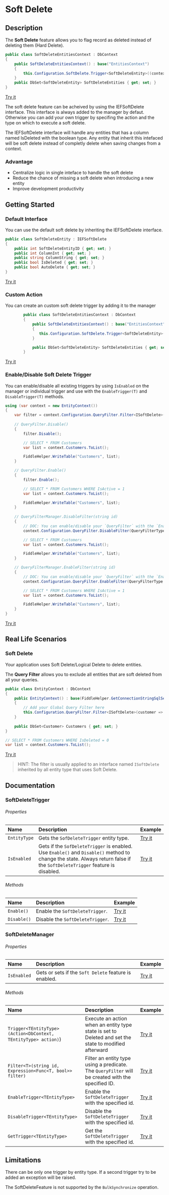 # Soft Delete

## Description
The **Soft Delete** feature allows you to flag record as deleted instead of deleting them (Hard Delete).

```csharp
public class SoftDeleteEntitiesContext : DbContext
{
	public SoftDeleteEntitiesContext() : base("EntitiesContext")
	{
		this.Configuration.SoftDelete.Trigger<SoftDeleteEntity>((context, delete) =>{delete.IsDeleted = false;});
	}
	public DbSet<SoftDeleteEntity> SoftDeleteEntities { get; set; }
}
```
[Try it](https://dotnetfiddle.net/aDsTWW)

The soft delete feature can be acheived by using the IEFSoftDelete interface. This interface is always added to the manager by defaut. Otherwise you can add your own trigger by specifing the action and the type on which to execute a soft delete.

The IEFSoftDelete interface will handle any entities that has a column named IsDeleted with the boolean type.
Any entity that inherit this intefaced will be soft delete instead of completly delete when saving changes from a context.

### Advantage

- Centralize logic in single inteface to handle the soft delete
- Reduce the chance of missing a soft delete when introducing a new entity
- Improve development productivity

## Getting Started

### Default Interface
You can use the default soft delete by inheriting the IEFSoftDelete interface.

```csharp
public class SoftDeleteEntity : IEFSoftDelete
{
	public int SoftDeleteEntityID { get; set; }
	public int ColumnInt { get; set; }
	public string ColumnString { get; set; }
	public bool IsDeleted { get; set; }
	public bool AutoDelete { get; set; }
}
```
[Try it](https://dotnetfiddle.net/7cKY2x)

### Custom Action
You can create an custom soft delete trigger by adding it to the manager

```csharp
        public class SoftDeleteEntitiesContext : DbContext
        {
            public SoftDeleteEntitiesContext() : base("EntitiesContext")
            {
               this.Configuration.SoftDelete.Trigger<SoftDeleteEntity>((context, delete) =>{delete.IsDeleted = false;});
            }

            public DbSet<SoftDeleteEntity> SoftDeleteEntities { get; set; }
        }
```
[Try it](https://dotnetfiddle.net/qjRFbZ)

### Enable/Disable Soft Delete Trigger
You can enable/disable all existing triggers by using `IsEnabled` on the manager or individual trigger and use with the `EnableTrigger(T)` and `DisableTrigger(T)` methods.

```csharp
using (var context = new EntityContext())
{
	var filter = context.Configuration.QueryFilter.Filter<ISoftDelete>(QueryFilterType.SoftDelete.ToString(), customer => !customer.IsDeleted);
	
	// QueryFilter.Disable()
	{
		filter.Disable();

		// SELECT * FROM Customers
		var list = context.Customers.ToList();

		FiddleHelper.WriteTable("Customers", list);
	}

	// QueryFilter.Enable()
	{
		filter.Enable();

		// SELECT * FROM Customers WHERE IsActive = 1
		var list = context.Customers.ToList();

		FiddleHelper.WriteTable("Customers", list);
	}
	
	// QueryFilterManager.DisableFilter(string id)
	{
		// DOC: You can enable/disable your `QueryFilter` with the `Enable()`, `Disable()`, `EnableFilter(id)`, and `DisableFilder(id)` methods.
		context.Configuration.QueryFilter.DisableFilter(QueryFilterType.SoftDelete.ToString());

		// SELECT * FROM Customers
		var list = context.Customers.ToList();

		FiddleHelper.WriteTable("Customers", list);
	}

	// QueryFilterManager.EnableFilter(string id)
	{
		// DOC: You can enable/disable your `QueryFilter` with the `Enable()`, `Disable()`, `EnableFilter(id)`, and `DisableFilder(id)` methods.
		context.Configuration.QueryFilter.EnableFilter(QueryFilterType.SoftDelete.ToString());

		// SELECT * FROM Customers WHERE IsActive = 1
		var list = context.Customers.ToList();

		FiddleHelper.WriteTable("Customers", list);
	}
}
```
[Try it](https://dotnetfiddle.net/tctGi0)

## Real Life Scenarios

### Soft Delete
Your application uses Soft Delete/Logical Delete to delete entities.

The **Query Filter** allows you to exclude all entities that are soft deleted from all your queries.

```csharp
public class EntityContext : DbContext
{
	public EntityContext() : base(FiddleHelper.GetConnectionStringSqlServer())
	{
		// Add your Global Query Filter here
		this.Configuration.QueryFilter.Filter<ISoftDelete>(customer => !customer.IsDeleted);
	}
	
	public DbSet<Customer> Customers { get; set; }
}

// SELECT * FROM Customers WHERE IsDeleted = 0
var list = context.Customers.ToList();
```
[Try it](https://dotnetfiddle.net/b1kwHs)

> HINT: The filter is usually applied to an interface named `ISoftDelete` inherited by all entity type that uses Soft Delete. 

## Documentation

### SoftDeleteTrigger

###### Properties

| Name | Description | Example |
| :--- | :---------- | :------ |
| `EntityType` | Gets the `SofDeleteTrigger` entity type. | [Try it](https://dotnetfiddle.net/8z8spq) |
| `IsEnabled` | Gets if the `SofDeleteTrigger` is enabled. Use `Enable()` and `Disable()` method to change the state. Always return false if the `SoftDeleteTrigger` feature is disabled. | [Try it](https://dotnetfiddle.net/28AdvH) |

###### Methods

| Name | Description | Example |
| :--- | :---------- | :------ |
| `Enable()` | Enable the `SoftDeleteTrigger`. | [Try it](https://dotnetfiddle.net/H7cqIU) |
| `Disable()` | Disable the `SoftDeleteTrigger`. | [Try it](https://dotnetfiddle.net/ArFGJh) |

### SoftDeleteManager

###### Properties

| Name | Description | Example |
| :--- | :---------- | :------ |
| `IsEnabled` | Gets or sets if the `Soft Delete` feature is enabled. | [Try it](https://dotnetfiddle.net/ykhwxO) |

###### Methods

| Name | Description | Example |
| :--- | :---------- | :------ |
| `Trigger<TEntityType>(Action<DbContext, TEntityType> action)`) | Execute an action when an entity type state is set to Deleted and set the state to modified afterward | [Try it](https://dotnetfiddle.net/lqfF8b) |
| `Filter<T>(string id, Expression<Func<T, bool>> filter)` | Filter an entity type using a predicate. The `QueryFilter` will be created with the specified ID. | [Try it](https://dotnetfiddle.net/dBOdw2) |
| `EnableTrigger<TEntityType>` | Enable the `SoftDeleteTrigger` with the specified id.  | [Try it](https://dotnetfiddle.net/q7T7nl)  |
| `DisableTrigger<TEntityType>` | Disable the `SoftDeleteTrigger` with the specified id. | [Try it](https://dotnetfiddle.net/Zoric3)  |
| `GetTrigger<TEntityType>` | Get the `SoftDeleteTrigger` with the specified id. | [Try it](https://dotnetfiddle.net/2IBfGq) |

## Limitations

There can be only one trigger by entity type. If a second trigger try to be added an exception will be raised.

The SoftDeleteFeature is not supported by the `BulkSynchronize` operation.
